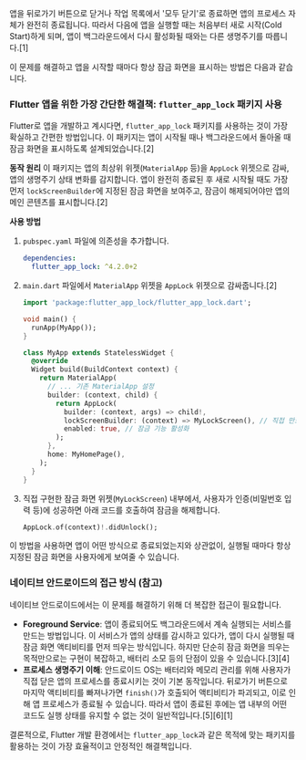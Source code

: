 앱을 뒤로가기 버튼으로 닫거나 작업 목록에서 '모두 닫기'로 종료하면 앱의 프로세스 자체가 완전히 종료됩니다. 따라서 다음에 앱을 실행할 때는 처음부터 새로 시작(Cold Start)하게 되며, 앱이 백그라운드에서 다시 활성화될 때와는 다른 생명주기를 따릅니다.[1]

이 문제를 해결하고 앱을 시작할 때마다 항상 잠금 화면을 표시하는 방법은 다음과 같습니다.

### Flutter 앱을 위한 가장 간단한 해결책: `flutter_app_lock` 패키지 사용

Flutter로 앱을 개발하고 계시다면, `flutter_app_lock` 패키지를 사용하는 것이 가장 확실하고 간편한 방법입니다. 이 패키지는 앱이 시작될 때나 백그라운드에서 돌아올 때 잠금 화면을 표시하도록 설계되었습니다.[2]

**동작 원리**
이 패키지는 앱의 최상위 위젯(`MaterialApp` 등)을 `AppLock` 위젯으로 감싸, 앱의 생명주기 상태 변화를 감지합니다. 앱이 완전히 종료된 후 새로 시작될 때도 가장 먼저 `lockScreenBuilder`에 지정된 잠금 화면을 보여주고, 잠금이 해제되어야만 앱의 메인 콘텐츠를 표시합니다.[2]

**사용 방법**
1.  `pubspec.yaml` 파일에 의존성을 추가합니다.
    ```yaml
    dependencies:
      flutter_app_lock: ^4.2.0+2 
    ```

2.  `main.dart` 파일에서 `MaterialApp` 위젯을 `AppLock` 위젯으로 감싸줍니다.[2]

    ```dart
    import 'package:flutter_app_lock/flutter_app_lock.dart';

    void main() {
      runApp(MyApp());
    }

    class MyApp extends StatelessWidget {
      @override
      Widget build(BuildContext context) {
        return MaterialApp(
          // ... 기존 MaterialApp 설정
          builder: (context, child) {
            return AppLock(
              builder: (context, args) => child!,
              lockScreenBuilder: (context) => MyLockScreen(), // 직접 만드신 잠금 화면 위젯
              enabled: true, // 잠금 기능 활성화
            );
          },
          home: MyHomePage(),
        );
      }
    }
    ```

3.  직접 구현한 잠금 화면 위젯(`MyLockScreen`) 내부에서, 사용자가 인증(비밀번호 입력 등)에 성공하면 아래 코드를 호출하여 잠금을 해제합니다.
    ```dart
    AppLock.of(context)!.didUnlock();
    ```

이 방법을 사용하면 앱이 어떤 방식으로 종료되었는지와 상관없이, 실행될 때마다 항상 지정된 잠금 화면을 사용자에게 보여줄 수 있습니다.

### 네이티브 안드로이드의 접근 방식 (참고)

네이티브 안드로이드에서는 이 문제를 해결하기 위해 더 복잡한 접근이 필요합니다.

*   **Foreground Service**: 앱이 종료되어도 백그라운드에서 계속 실행되는 서비스를 만드는 방법입니다. 이 서비스가 앱의 상태를 감시하고 있다가, 앱이 다시 실행될 때 잠금 화면 액티비티를 먼저 띄우는 방식입니다. 하지만 단순히 잠금 화면을 띄우는 목적만으로는 구현이 복잡하고, 배터리 소모 등의 단점이 있을 수 있습니다.[3][4]
*   **프로세스 생명주기 이해**: 안드로이드 OS는 배터리와 메모리 관리를 위해 사용자가 직접 닫은 앱의 프로세스를 종료시키는 것이 기본 동작입니다. 뒤로가기 버튼으로 마지막 액티비티를 빠져나가면 `finish()`가 호출되어 액티비티가 파괴되고, 이로 인해 앱 프로세스가 종료될 수 있습니다. 따라서 앱이 종료된 후에는 앱 내부의 어떤 코드도 실행 상태를 유지할 수 없는 것이 일반적입니다.[5][6][1]

결론적으로, Flutter 개발 환경에서는 `flutter_app_lock`과 같은 목적에 맞는 패키지를 활용하는 것이 가장 효율적이고 안정적인 해결책입니다.